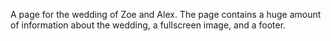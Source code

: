 A page for the wedding of Zoe and Alex.
The page contains a huge amount of information about the wedding, a fullscreen image, and a footer.